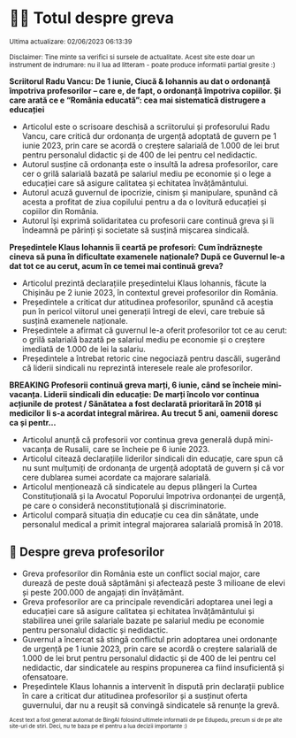 # 👩‍🏫 Totul despre greva
<sub>Ultima actualizare: 02/06/2023 06:13:39</sub>

<sub>Disclaimer: Tine minte sa verifici si sursele de actualitate. Acest site este doar un instrument de indrumare: nu il lua ad litteram - poate produce informatii partial gresite :)</sub>

**Scriitorul Radu Vancu: De 1 iunie, Ciucă & Iohannis au dat o ordonanță împotriva profesorilor – care e, de fapt, o ordonanță împotriva copiilor. Și care arată ce e “România educată”: cea mai sistematică distrugere a educației**
- Articolul este o scrisoare deschisă a scriitorului și profesorului Radu Vancu, care critică dur ordonanța de urgență adoptată de guvern pe 1 iunie 2023, prin care se acordă o creștere salarială de 1.000 de lei brut pentru personalul didactic și de 400 de lei pentru cel nedidactic.
- Autorul susține că ordonanța este o insultă la adresa profesorilor, care cer o grilă salarială bazată pe salariul mediu pe economie și o lege a educației care să asigure calitatea și echitatea învățământului.
- Autorul acuză guvernul de ipocrizie, cinism și manipulare, spunând că acesta a profitat de ziua copilului pentru a da o lovitură educației și copiilor din România.
- Autorul își exprimă solidaritatea cu profesorii care continuă greva și îi îndeamnă pe părinți și societate să susțină mișcarea sindicală.

**Președintele Klaus Iohannis îi ceartă pe profesori: Cum îndrăznește cineva să puna în dificultate examenele naționale? După ce Guvernul le-a dat tot ce au cerut, acum în ce temei mai continuă greva?**
- Articolul prezintă declarațiile președintelui Klaus Iohannis, făcute la Chișinău pe 2 iunie 2023, în contextul grevei profesorilor din România.
- Președintele a criticat dur atitudinea profesorilor, spunând că aceștia pun în pericol viitorul unei generații întregi de elevi, care trebuie să susțină examenele naționale.
- Președintele a afirmat că guvernul le-a oferit profesorilor tot ce au cerut: o grilă salarială bazată pe salariul mediu pe economie și o creștere imediată de 1.000 de lei la salariu.
- Președintele a întrebat retoric cine negociază pentru dascăli, sugerând că liderii sindicali nu reprezintă interesele reale ale profesorilor.

**BREAKING Profesorii continuă greva marți, 6 iunie, când se încheie mini-vacanța. Liderii sindicali din educație: De marți încolo vor continua acțiunile de protest / Sănătatea a fost declarată prioritară în 2018 și medicilor li s-a acordat integral mărirea. Au trecut 5 ani, oamenii doresc ca și pentr...**
- Articolul anunță că profesorii vor continua greva generală după mini-vacanța de Rusalii, care se încheie pe 6 iunie 2023.
- Articolul citează declarațiile liderilor sindicali din educație, care spun că nu sunt mulțumiți de ordonanța de urgență adoptată de guvern și că vor cere dublarea sumei acordate ca majorare salarială.
- Articolul menționează că sindicatele au depus plângeri la Curtea Constituțională și la Avocatul Poporului împotriva ordonanței de urgență, pe care o consideră neconstituțională și discriminatorie.
- Articolul compară situația din educație cu cea din sănătate, unde personalul medical a primit integral majorarea salarială promisă în 2018.

## 🏫 Despre greva profesorilor
- Greva profesorilor din România este un conflict social major, care durează de peste două săptămâni și afectează peste 3 milioane de elevi și peste 200.000 de angajați din învățământ.
- Greva profesorilor are ca principale revendicări adoptarea unei legi a educației care să asigure calitatea și echitatea învățământului și stabilirea unei grile salariale bazate pe salariul mediu pe economie pentru personalul didactic și nedidactic.
- Guvernul a încercat să stingă conflictul prin adoptarea unei ordonanțe de urgență pe 1 iunie 2023, prin care se acordă o creștere salarială de 1.000 de lei brut pentru personalul didactic și de 400 de lei pentru cel nedidactic, dar sindicatele au respins propunerea ca fiind insuficientă și ofensatoare.
- Președintele Klaus Iohannis a intervenit în dispută prin declarații publice în care a criticat dur atitudinea profesorilor și a susținut oferta guvernului, dar nu a reușit să convingă sindicatele să renunțe la grevă.


<sub><sub>Acest text a fost generat automat de BingAI folosind ultimele informatii de pe Edupedu, precum si de pe alte site-uri de stiri. Deci, nu te baza pe el pentru a lua decizii importante :)</sub></sub>